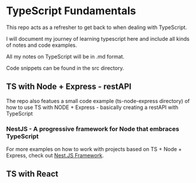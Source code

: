 # TypeScript Fundamentals

This repo acts as a refresher to get back to when dealing with TypeScript. 

I will document my journey of learning typescript here and include all kinds of notes and code examples. 

All my notes on TypeScript will be in .md format. 

Code snippets can be found in the src directory. 

## TS with Node + Express - restAPI 
The repo also featues a small code example (ts-node-express directory) of how to use TS with NODE + Express - basically creating a restAPI with TypeScript

### NestJS - A progressive framework for Node that embraces TypeScript
For more examples on how to work with projects based on TS + Node + Express, check out [Nest.JS Framework](https://nestjs.com/).


## TS with React
